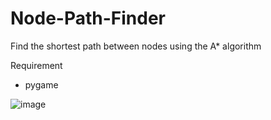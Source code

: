 # Node-Path-Finder
Find the shortest path between nodes using the A* algorithm

Requirement

- pygame

![image](https://user-images.githubusercontent.com/82319856/219396007-0d16869d-d6b5-42f4-808c-419ec058d678.png)
